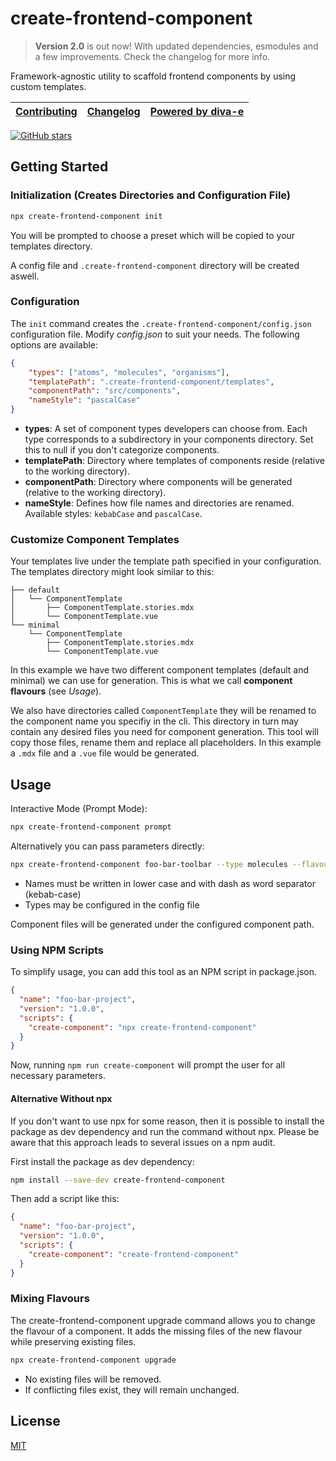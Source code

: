 
# create-frontend-component

> **Version 2.0** is out now! With updated dependencies, esmodules and a few improvements. Check the changelog for more info.

Framework-agnostic utility to scaffold frontend components by using custom templates.

| [Contributing](/CONTRIBUTING.md) | [Changelog](/CHANGELOG.md) | [Powered by diva-e](https://www.diva-e.com)  |
|----------------------------------| --- |----------------------------------------------|

[![GitHub stars](https://img.shields.io/github/stars/diva-e/create-frontend-component.svg?style=social&label=Star)](https://github.com/diva-e/create-frontend-component)

## Getting Started

### Initialization (Creates Directories and Configuration File)

```bash
npx create-frontend-component init
```

You will be prompted to choose a preset which will be copied to your templates directory.

A config file and `.create-frontend-component` directory will be created aswell.

### Configuration

The `init` command creates the `.create-frontend-component/config.json` configuration file.
Modify _config.json_ to suit your needs. The following options are available:

```json
{
    "types": ["atoms", "molecules", "organisms"],
    "templatePath": ".create-frontend-component/templates",
    "componentPath": "src/components",
    "nameStyle": "pascalCase"
}
```

* **types**:  A set of component types developers can choose from. Each type corresponds to a subdirectory in your components directory. 
Set this to null if you don't categorize components.
* **templatePath**:  Directory where templates of components reside (relative to the working directory).
* **componentPath**: Directory where components will be generated (relative to the working directory).
* **nameStyle**: Defines how file names and directories are renamed. Available styles: `kebabCase` and `pascalCase`. 

### Customize Component Templates

Your templates live under the template path specified in your configuration.
The templates directory might look similar to this:

```plantuml
├── default
│   └── ComponentTemplate
│       ├── ComponentTemplate.stories.mdx
│       └── ComponentTemplate.vue
└── minimal
    └── ComponentTemplate
        ├── ComponentTemplate.stories.mdx
        └── ComponentTemplate.vue
```

In this example we have two different component templates (default and minimal) we can use for generation.
This is what we call __component flavours__ (see _Usage_).

We also have directories called `ComponentTemplate` they will be renamed to the component name you specifiy in the cli.
This directory in turn may contain any desired files you need for component generation. This tool will copy those files, 
rename them and replace all placeholders. In this example a `.mdx` file and a `.vue` file would be generated.

## Usage

Interactive Mode (Prompt Mode):

```bash
npx create-frontend-component prompt
```

Alternatively you can pass parameters directly:

```bash
npx create-frontend-component foo-bar-toolbar --type molecules --flavour minimal
```

* Names must be written in lower case and with dash as word separator (kebab-case)
* Types may be configured in the config file

Component files will be generated under the configured component path.

### Using NPM Scripts

To simplify usage, you can add this tool as an NPM script in package.json.

```json
{
  "name": "foo-bar-project",
  "version": "1.0.0",
  "scripts": {
    "create-component": "npx create-frontend-component"
  }
}
```

Now, running `npm run create-component` will prompt the user for all necessary parameters.

#### Alternative Without npx

If you don't want to use npx for some reason, then it is possible to install the package as dev dependency and run the command without npx.
Please be aware that this approach leads to several issues on a npm audit.

First install the package as dev dependency:

```bash
npm install --save-dev create-frontend-component
```

Then add a script like this:

```json
{
  "name": "foo-bar-project",
  "version": "1.0.0",
  "scripts": {
    "create-component": "create-frontend-component"
  }
}
```

### Mixing Flavours

The create-frontend-component upgrade command allows you to change the flavour of a component.
It adds the missing files of the new flavour while preserving existing files.

````bash
npx create-frontend-component upgrade
````

* No existing files will be removed. 
* If conflicting files exist, they will remain unchanged.

## License

[MIT](LICENSE)
